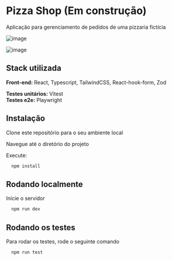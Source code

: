 # Pizza Shop (Em construção)

Aplicação para gerenciamento de pedidos de uma pizzaria fictícia

![image](https://github.com/bduarte10/pizzashop-web/assets/76459023/cd47a801-a92d-4c91-858c-054a7cd95544)

![image](https://github.com/bduarte10/pizzashop-web/assets/76459023/eb17e5e3-e340-41b8-933c-e25540dfac8f)


## Stack utilizada

**Front-end:** React, Typescript, TailwindCSS, React-hook-form, Zod<br/>

**Testes unitários:** Vitest<br/>
**Testes e2e:** Playwright<br/>


## Instalação

Clone este repositório para o seu ambiente local

Navegue até o diretório do projeto

Execute:

```bash
  npm install 
```

    
## Rodando localmente

Inicie o servidor

```bash
  npm run dev
```


## Rodando os testes

Para rodar os testes, rode o seguinte comando

```bash
  npm run test
```
